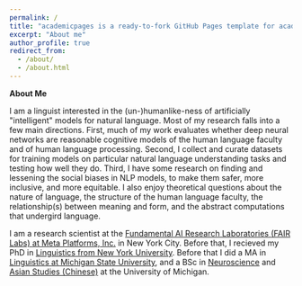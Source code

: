 ```yaml
---	
permalink: /	
title: "academicpages is a ready-to-fork GitHub Pages template for academic personal websites"	
excerpt: "About me"	
author_profile: true	
redirect_from: 	
  - /about/	
  - /about.html	
---
```


**About Me**

I am a linguist interested in the (un-)humanlike-ness of artificially "intelligent" models for natural language. Most of my research falls into a few main directions. First, much of my work evaluates whether deep neural networks are reasonable cognitive models of the human language faculty and of human language processing. Second, I collect and curate datasets for training models on particular natural language understanding tasks and testing how well they do. Third, I have some research on finding and lessening the social biases in NLP models, to make them safer, more inclusive, and more equitable. I also enjoy theoretical questions about the nature of language, the structure of the human language faculty, the relationship(s) between meaning and form, and the abstract computations that undergird language. 

I am a research scientist at the [Fundamental AI Research Laboratories (FAIR Labs) at Meta Platforms, Inc.](https://ai.facebook.com/people/adina-williams) in New York City. Before that, I recieved my PhD in [Linguistics from New York University](https://as.nyu.edu/departments/linguistics/homepage.html). Before that I did a MA in [Linguistics at Michigan State University](https://lilac.msu.edu/linguistics/), and a BSc in [Neuroscience](https://lsa.umich.edu/neurosci) and [Asian Studies (Chinese)](https://lsa.umich.edu/asian) at the University of Michigan.
